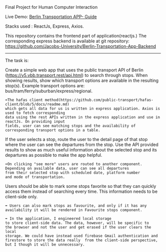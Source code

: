 Final Project for Human Computer Interaction

Live Demo: <a href="https://khadkauj.github.io/berlin-Trasnportation-App-frontend/" > Berlin Transportation APP- Guide </a>

Stacks used : ReactJs, Express, Axios.

This repository contains the frontend part of application(reactjs.) The corresponding express backend is available
at git repository: https://github.com/Jacobs-University/Berlin-Transportation-App-Backend

***********************************************************************************************

The task is:

Create a simple web app that uses the public transport API of Berlin
(https://v5.vbb.transport.rest/api.html) to search through stops. When showing results, show
which transport options are available in the resulting stop(s). Example transport options are:
bus/tram/ferry/suburban/express/regional.
  
    ➡The hafas client method(https://github.com/public-transport/hafas-client/blob/5/docs/readme.md)
    which gets all data for us is written in express application. Axios is used to fetch corresponding
    data using the rest APIs written in the express application and use in reactJs. On providing input
    fields, user can see matching stops and the availability of corresponding transport options in a table.

If the user selects a stop, route the user to the detail page of that stop where the user can see
the departures from the stop. Use the API provided results to show as much useful information
about the selected stop and its departures as possible to make the app helpful.

    ➡On clicking "see more" users are routed to another component.
    Depending on available data, user can see all departures
    from their selected stop with scheduled date, platform number 
    and mode of transportation.

Users should be able to mark some stops favorite so that they can quickly access them instead
of searching every time. This information needs to be client-side only.

    ➡ Users can also mark stops as favourite, and only if it has any
    availability it will be rendered in Favourite stops component.
    
    ➡ In the application, I engineered local storage
    to store client-side data. The data, however, will be specific to 
    the browser and not the user and get erased if the user clears the local
    storage. We could have instead used firebase Gmail authentication and 
    firestore to store the data really  from the client-side perspective,
    but I though it will be unnecessary.
